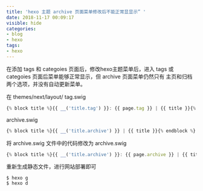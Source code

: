 ```yaml
---
title: 'hexo 主题 archive 页面菜单修改后不能正常显显示” '
date: 2018-11-17 00:09:17
visible: hide
categories:
- blog
- hexo
tags:
- hexo
---
```


在添加 tags 和 categoies 页面后，修改hexo主题菜单后，进入 tags 或 categoies 页面后菜单能够正常显示，但 archive 页面菜单仍然只有 主页和归档两个选项，并没有自动更新菜单。

在 themes/next/layout/
tag.swig
```js
{% block title %}{{ __('title.tag') }}: {{ page.tag }} | {{ title }}{% endblock %}
```
archive.swig
```js
{% block title %}{{ __('title.archive') }} | {{ title }}{% endblock %}
```

将 archive.swig 文件中的代码修改为
archive.swig
```js
{% block title %}{{ __('title.archive') }}: {{ page.archive }} | {{ title }}{% endblock %}
```
重新生成静态文件，进行网站部署即可
```shell
$ hexo g
$ hexo d
```
